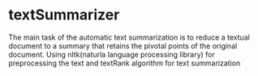 # textSummarizer
The main task of the automatic text summarization is to reduce a textual document to a summary that retains the pivotal points of the original document.
Using nltk(naturla language processing library) for preprocessing the text and textRank algorithm for text summarization 
